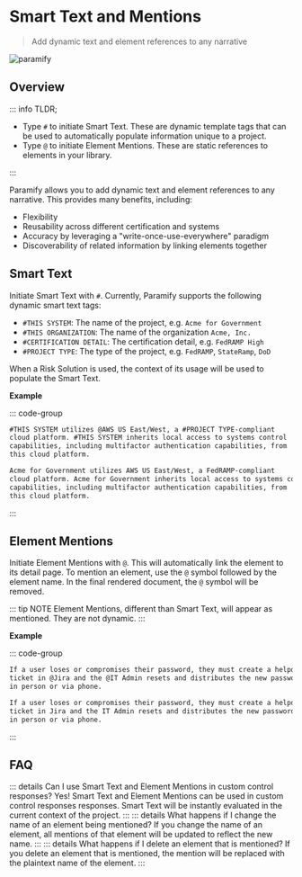 # Smart Text and Mentions

> Add dynamic text and element references to any narrative

![paramify](/assets/hero-smart-text.png)

## Overview

::: info TLDR;

- Type `#` to initiate Smart Text. These are dynamic template tags that can be used to automatically populate information unique to a project.
- Type `@` to initiate Element Mentions. These are static references to elements in your library.

:::

Paramify allows you to add dynamic text and element references to any narrative. This provides many benefits, including:

- Flexibility
- Reusability across different certification and systems
- Accuracy by leveraging a "write-once-use-everywhere" paradigm
- Discoverability of related information by linking elements together

## Smart Text

Initiate Smart Text with `#`. Currently, Paramify supports the following dynamic smart text tags:

- `#THIS SYSTEM`: The name of the project, e.g. `Acme for Government`
- `#THIS ORGANIZATION`: The name of the organization `Acme, Inc.`
- `#CERTIFICATION DETAIL`: The certification detail, e.g. `FedRAMP High`
- `#PROJECT TYPE`: The type of the project, e.g. `FedRAMP`, `StateRamp`, `DoD`

When a Risk Solution is used, the context of its usage will be used to populate the Smart Text.

**Example**

::: code-group

```txt [input]
#THIS SYSTEM utilizes @AWS US East/West, a #PROJECT TYPE-compliant
cloud platform. #THIS SYSTEM inherits local access to systems control
capabilities, including multifactor authentication capabilities, from
this cloud platform.
```

```txt [output]
Acme for Government utilizes AWS US East/West, a FedRAMP-compliant
cloud platform. Acme for Government inherits local access to systems control
capabilities, including multifactor authentication capabilities, from
this cloud platform.
```

:::

## Element Mentions

Initiate Element Mentions with `@`. This will automatically link the element to its detail page. To mention an element, use the `@` symbol followed by the element name. In the final rendered document, the `@` symbol will be removed.

::: tip NOTE
Element Mentions, different than Smart Text, will appear as mentioned. They are not dynamic.
:::

**Example**

::: code-group

```txt [input]
If a user loses or compromises their password, they must create a helpdesk
ticket in @Jira and the @IT Admin resets and distributes the new password
in person or via phone.
```

```txt [output]
If a user loses or compromises their password, they must create a helpdesk
ticket in Jira and the IT Admin resets and distributes the new password
in person or via phone.
```

:::

## FAQ

::: details Can I use Smart Text and Element Mentions in custom control responses?
Yes! Smart Text and Element Mentions can be used in custom control responses responses. Smart Text will be instantly evaluated in the current context of the project.
:::
::: details What happens if I change the name of an element being mentioned?
If you change the name of an element, all mentions of that element will be updated to reflect the new name.
:::
::: details What happens if I delete an element that is mentioned?
If you delete an element that is mentioned, the mention will be replaced with the plaintext name of the element.
:::
